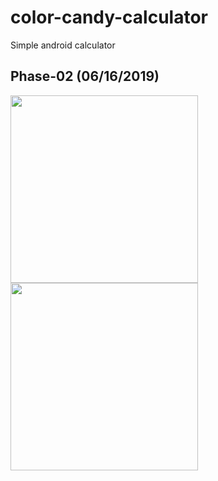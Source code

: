 # color-candy-calculator
Simple android calculator
## Phase-02 (06/16/2019)
<img src="https://user-images.githubusercontent.com/25170682/59562317-49141080-903c-11e9-8e93-dbe2683702b5.png" width="300"> <img src="https://user-images.githubusercontent.com/25170682/59562318-49141080-903c-11e9-9df5-b15e4fc6efde.png" width="300">
